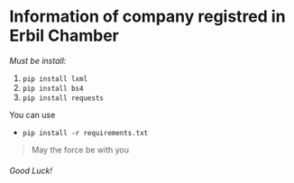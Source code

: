 # Information of company registred in Erbil Chamber
*Must be install:*
1. ```pip install lxml```
2. ```pip install bs4```
3. ```pip install requests```

You can use 
* ```pip install -r requirements.txt```


> May the force be with you
###### Good Luck!
